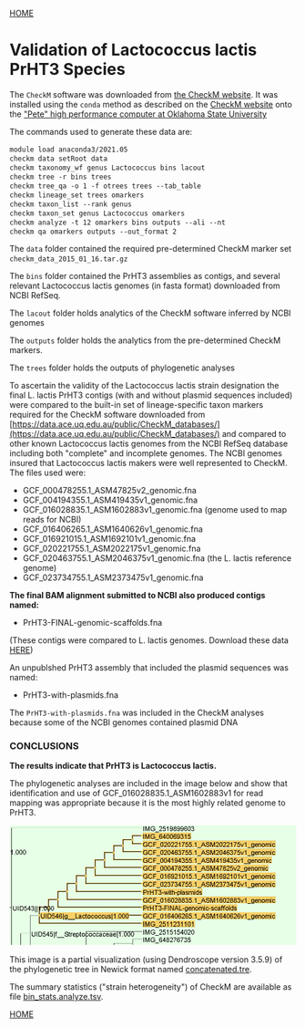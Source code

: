 ---
---
[HOME](/README.md)


# Validation of Lactococcus lactis PrHT3 Species

The `CheckM` software was downloaded from  [the CheckM website](https://ecogenomics.github.io/CheckM/). It was installed using
the `conda` method as described on the [CheckM website](https://github.com/Ecogenomics/CheckM/wiki/Installation#how-to-install-checkm) onto the ["Pete" high performance computer at
Oklahoma State University](https://hpcc.okstate.edu/)

The commands used to generate these data are:
```
module load anaconda3/2021.05
checkm data setRoot data
checkm taxonomy_wf genus Lactococcus bins lacout
checkm tree -r bins trees
checkm tree_qa -o 1 -f otrees trees --tab_table
checkm lineage_set trees omarkers
checkm taxon_list --rank genus
checkm taxon_set genus Lactococcus omarkers
checkm analyze -t 12 omarkers bins outputs --ali --nt
checkm qa omarkers outputs --out_format 2
```
The `data` folder contained the required pre-determined CheckM marker set `checkm_data_2015_01_16.tar.gz`

The `bins` folder contained the PrHT3 assemblies as contigs, and several 
relevant Lactococcus lactis genomes (in fasta format) downloaded from NCBI RefSeq.

The `lacout` folder holds analytics of the CheckM software inferred by NCBI
genomes

The `outputs` folder holds the analytics from the pre-determined CheckM markers.  

The `trees` folder holds the outputs of phylogenetic analyses

To ascertain the validity of the Lactococcus lactis strain designation
the final L. lactis PrHT3 contigs (with and without plasmid sequences included)
were compared to the built-in set of lineage-specific taxon markers required for the 
CheckM software downloaded from [https://data.ace.uq.edu.au/public/CheckM_databases/](https://data.ace.uq.edu.au/public/CheckM_databases/) 
and compared to other known Lactococcus lactis genomes from the 
NCBI RefSeq database including both "complete" and incomplete genomes. 
The NCBI genomes insured that Lactococcus lactis makers were well represented to CheckM.
The files used were:
- GCF_000478255.1_ASM47825v2_genomic.fna
- GCF_004194355.1_ASM419435v1_genomic.fna
- GCF_016028835.1_ASM1602883v1_genomic.fna (genome used to map reads for NCBI)
- GCF_016406265.1_ASM1640626v1_genomic.fna
- GCF_016921015.1_ASM1692101v1_genomic.fna
- GCF_020221755.1_ASM2022175v1_genomic.fna
- GCF_020463755.1_ASM2046375v1_genomic.fna (the L. lactis reference genome)
- GCF_023734755.1_ASM2373475v1_genomic.fna


**The final BAM alignment submitted to NCBI also produced contigs named:**
- PrHT3-FINAL-genomic-scaffolds.fna 

(These contigs were compared to L. lactis genomes. Download these data [HERE](/files/PrHT3-FINAL-genomic-scaffolds.fna))

An unpublshed PrHT3 assembly that included the plasmid sequences was named:
- PrHT3-with-plasmids.fna  

The `PrHT3-with-plasmids.fna` was included in the CheckM analyses because some of the NCBI genomes contained plasmid DNA

### CONCLUSIONS ###

**The results indicate that PrHT3 is Lactococcus lactis.** 

The phylogenetic analyses are included in the image below and show that identification
and use of GCF_016028835.1_ASM1602883v1 for read mapping was appropriate because it 
is the most highly related genome to PrHT3.

![PhyloLac.png](/img/PhyLoLac.png)

This image is a partial visualization (using Dendroscope version 3.5.9) of the phylogenetic tree in Newick format named [concatenated.tre](/files/concatenated.tre). 

The summary statistics ("strain heterogeneity") of CheckM are available as file [bin_stats.analyze.tsv](/files/bin_stats.analyze.tsv). 

[HOME](/README.md)
